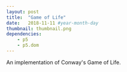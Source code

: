```yaml
---
layout: post
title:  "Game of Life"
date:   2018-11-11 #year-month-day
thumbnail: thumbnail.png
dependencies:
    - p5
    - p5.dom
---
```

 
An implementation of Conway's Game of Life.  
<div id="sketch-holder" style="height: 600px">
  <script type="text/javascript" src="sketch/sketch.js"></script>
</div>
